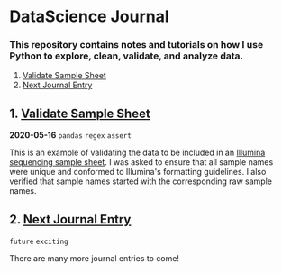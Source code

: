 # DataScience Journal
### This repository contains notes and tutorials on how I use Python to explore, clean, validate, and analyze data.

1. [Validate Sample Sheet](#validat-sample-sheet)
1. [Next Journal Entry](#next-journal-entry)

## 1. [Validate Sample Sheet](VerifyCSV.ipynb)
**2020-05-16**
`pandas` `regex` `assert`

This is an example of validating the data to be included in an [Illumina sequencing sample sheet](https://www.illumina.com/content/dam/illumina-marketing/documents/products/technotes/sequencing-sheet-format-specifications-technical-note-970-2017-004.pdf).  I was asked to ensure that all sample names were unique and conformed to Illumina's formatting guidelines. I also verified that sample names started with the corresponding raw sample names.

## 2. [Next Journal Entry](https://www.seanbeagle.com)
`future` `exciting`

There are many more journal entries to come!
